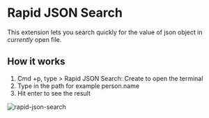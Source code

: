# Rapid JSON Search

This extension lets you search quickly for the value of json object in *currently* open file.

## How it works
1. Cmd +p, type > Rapid JSON Search: Create to open the terminal
2. Type in the path for example person.name
3. Hit enter to see the result

![rapid-json-search](https://user-images.githubusercontent.com/14150061/78463059-e68f1c80-7702-11ea-8bd6-2c03fb856969.gif)